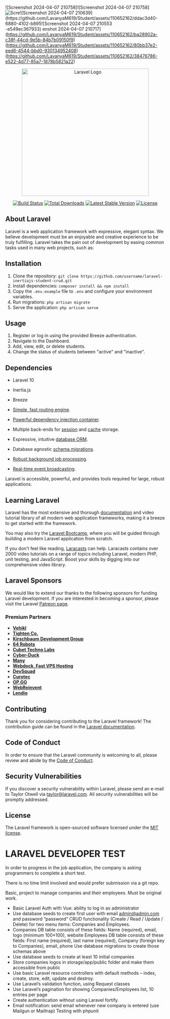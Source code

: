![Screenshot 2024-04-07 210758]![Screenshot 2024-04-07 210758]![Scre![Screenshot 2024-04-07 210639](https://github.com/LavanyaM619/Student/assets/110652162/ddac3d40-6880-4102-b895![Screenshot 2024-04-07 210553](https://github.com/LavanyaM619/Student/assets/110652162/8b948521-e494-4d60-89bd-37c2c55225d5)
-e549ec367933)
enshot 2024-04-07 210717](https://github.com/LavanyaM619/Student/assets/110652162/ba28902a-c38f-44cd-9e5b-84b7b09150f9)
(https://github.com/LavanyaM619/Student/assets/110652162/80bb37e2-eed6-4544-bbd0-930134952408)
(https://github.com/LavanyaM619/Student/assets/110652162/38476786-e522-4d77-85a7-1878b5821a22)<p align="center"><a href="https://laravel.com" target="_blank"><img src="https://raw.githubusercontent.com/laravel/art/master/logo-lockup/5%20SVG/2%20CMYK/1%20Full%20Color/laravel-logolockup-cmyk-red.svg" width="400" alt="Laravel Logo"></a></p>

<p align="center">
<a href="https://github.com/laravel/framework/actions"><img src="https://github.com/laravel/framework/workflows/tests/badge.svg" alt="Build Status"></a>
<a href="https://packagist.org/packages/laravel/framework"><img src="https://img.shields.io/packagist/dt/laravel/framework" alt="Total Downloads"></a>
<a href="https://packagist.org/packages/laravel/framework"><img src="https://img.shields.io/packagist/v/laravel/framework" alt="Latest Stable Version"></a>
<a href="https://packagist.org/packages/laravel/framework"><img src="https://img.shields.io/packagist/l/laravel/framework" alt="License"></a>
</p>

## About Laravel

Laravel is a web application framework with expressive, elegant syntax. We believe development must be an enjoyable and creative experience to be truly fulfilling. Laravel takes the pain out of development by easing common tasks used in many web projects, such as:
## Installation

1. Clone the repository: `git clone https://github.com/username/laravel-inertiajs-student-crud.git`
2. Install dependencies: `composer install && npm install`
3. Copy the `.env.example` file to `.env` and configure your environment variables.
4. Run migrations: `php artisan migrate`
5. Serve the application: `php artisan serve`

## Usage

1. Register or log in using the provided Breeze authentication.
2. Navigate to the Dashboard.
3. Add, view, edit, or delete students.
4. Change the status of students between "active" and "inactive".

## Dependencies

- Laravel 10
- Inertia.js
- Breeze

- [Simple, fast routing engine](https://laravel.com/docs/routing).
- [Powerful dependency injection container](https://laravel.com/docs/container).
- Multiple back-ends for [session](https://laravel.com/docs/session) and [cache](https://laravel.com/docs/cache) storage.
- Expressive, intuitive [database ORM](https://laravel.com/docs/eloquent).
- Database agnostic [schema migrations](https://laravel.com/docs/migrations).
- [Robust background job processing](https://laravel.com/docs/queues).
- [Real-time event broadcasting](https://laravel.com/docs/broadcasting).

Laravel is accessible, powerful, and provides tools required for large, robust applications.

## Learning Laravel

Laravel has the most extensive and thorough [documentation](https://laravel.com/docs) and video tutorial library of all modern web application frameworks, making it a breeze to get started with the framework.

You may also try the [Laravel Bootcamp](https://bootcamp.laravel.com), where you will be guided through building a modern Laravel application from scratch.

If you don't feel like reading, [Laracasts](https://laracasts.com) can help. Laracasts contains over 2000 video tutorials on a range of topics including Laravel, modern PHP, unit testing, and JavaScript. Boost your skills by digging into our comprehensive video library.

## Laravel Sponsors

We would like to extend our thanks to the following sponsors for funding Laravel development. If you are interested in becoming a sponsor, please visit the Laravel [Patreon page](https://patreon.com/taylorotwell).

### Premium Partners

- **[Vehikl](https://vehikl.com/)**
- **[Tighten Co.](https://tighten.co)**
- **[Kirschbaum Development Group](https://kirschbaumdevelopment.com)**
- **[64 Robots](https://64robots.com)**
- **[Cubet Techno Labs](https://cubettech.com)**
- **[Cyber-Duck](https://cyber-duck.co.uk)**
- **[Many](https://www.many.co.uk)**
- **[Webdock, Fast VPS Hosting](https://www.webdock.io/en)**
- **[DevSquad](https://devsquad.com)**
- **[Curotec](https://www.curotec.com/services/technologies/laravel/)**
- **[OP.GG](https://op.gg)**
- **[WebReinvent](https://webreinvent.com/?utm_source=laravel&utm_medium=github&utm_campaign=patreon-sponsors)**
- **[Lendio](https://lendio.com)**

## Contributing

Thank you for considering contributing to the Laravel framework! The contribution guide can be found in the [Laravel documentation](https://laravel.com/docs/contributions).

## Code of Conduct

In order to ensure that the Laravel community is welcoming to all, please review and abide by the [Code of Conduct](https://laravel.com/docs/contributions#code-of-conduct).

## Security Vulnerabilities

If you discover a security vulnerability within Laravel, please send an e-mail to Taylor Otwell via [taylor@laravel.com](mailto:taylor@laravel.com). All security vulnerabilities will be promptly addressed.

## License

The Laravel framework is open-sourced software licensed under the [MIT license](https://opensource.org/licenses/MIT).


# LARAVEL DEVELOPER TEST
In order to progress in the job application, the company is asking programmers to complete a short test.

There is no time limit involved and would prefer submission via a git repo.

Basic, project to manage companies and their employees. Must be original work.

- Basic Laravel Auth with Vue: ability to log in as administrator
- Use database seeds to create first user with email admin@admin.com and password “password” CRUD functionality (Create / Read / Update / Delete) for two menu items: Companies and Employees.
- Companies DB table consists of these fields: Name (required), email, logo (minimum 100×100), website Employees DB table consists of these fields: First name (required), last name (required), Company (foreign key to Companies), email, phone Use database migrations to create those schemas above
- Use database seeds to create at least 10 initial companies
- Store companies logos in storage/app/public folder and make them accessible from public
- Use basic Laravel resource controllers with default methods – index, create, store, edit, update and destroy.
- Use Laravel’s validation function, using Request classes
- Use Laravel’s pagination for showing Companies/Employees list, 10 entries per page
- Create authentication without using Laravel fortify.
- Email notification: send email whenever new company is entered (use Mailgun or Mailtrap) Testing with phpunit
